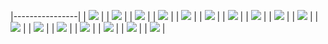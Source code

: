 |----------------|
| ![](./001.png) |
| ![](./002.png) |
| ![](./003.png) |
| ![](./004.png) |
| ![](./005.png) |
| ![](./006.png) |
| ![](./007.png) |
| ![](./008.png) |
| ![](./009.png) |
| ![](./010.png) |
| ![](./011.png) |
| ![](./012.png) |
| ![](./013.png) |
| ![](./014.png) |
| ![](./015.png) |
| ![](./016.png) |
| ![](./017.png) |